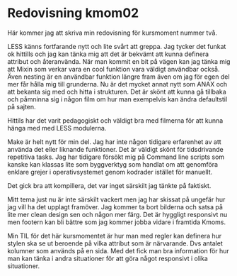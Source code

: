 ---
---
Redovisning kmom02
=========================

Här kommer jag att skriva min redovisning för kursmoment nummer två.

LESS känns fortfarande nytt och lite svårt att greppa. Jag tycker det funkat ok hittills och jag kan tänka mig att det är bekvämt att kunna definera attribut och återanvända.
När man kommit en bit på vägen kan jag tänka mig att Mixin som verkar vara en cool funktion vara väldigt användbar också. Även nesting är en användbar funktion längre fram även om jag för egen del mer får hålla mig till grunderna. Nu är det mycket annat nytt som ANAX och att bekanta sig med och hitta i strukturen. Det är skönt att kunna gå tillbaka och påmninna sig i någon film om hur man exempelvis kan ändra defaultstil på sajten.

Hittils har det varit pedagogiskt och väldigt bra med filmerna för att kunna hänga med med LESS modulerna.

Make är helt nytt för min del. Jag har inte någon tidigare erfarenhet av att använda det eller liknande funktioner. Det är väldigt skönt för tidsdrivande repetitiva tasks. Jag har tidigare försökt mig på Command line scripts som kanske kan klassas lite som byggverktyg som handlat om att genomföra enklare grejer i operativsystemet genom kodrader istället för manuellt.

Det gick bra att kompillera, det var inget särskilt jag tänkte på faktiskt.

Mitt tema just nu är inte särskilt vackert men jag har skissat på ungefär hur jag vill ha det upplagt framöver. Jag kommer ta bort bilderna och satsa på lite mer clean design sen och någon mer färg. Det är hyggligt responsivt nu men footern kan bli bättre som jag kommer jobba vidare i framtida Kmoms.

Min TIL för det här kursmomentet är hur man med regler kan definera hur stylen ska se ut beroende på vilka attribut som är närvarande. Dvs antalet kolumner som används på en sida. Med det fick man bra information för hur man kan tänka i andra situationer för att göra något responsivt i olika situationer.

